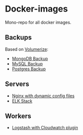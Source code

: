 # Docker-images

Mono-repo for all docker images.

## Backups

Based on [Volumerize](https://github.com/blacklabelops/volumerize):

- [MongoDB Backup](./backups/mongodb/README.md)
- [MySQL Backup](./backups/mysql/README.md)
- [Postgres Backup](./backups/postgres/README.md)

## Servers

- [Nginx with dynamic config files](./servers/nginx-generated-envs/README.md)
- [ELK Stack](./servers/elk/README.md)

## Workers

- [Logstash with Cloudwatch plugin](./workers/logstash-input-cloudwatch/README.md)